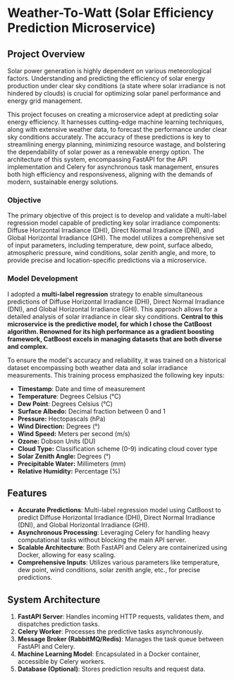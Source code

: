 # Weather-To-Watt (Solar Efficiency Prediction Microservice)

## Project Overview
Solar power generation is highly dependent on various meteorological factors. Understanding and predicting the efficiency of solar energy production under clear sky conditions (a state where solar irradiance is not hindered by clouds) is crucial for optimizing solar panel performance and energy grid management. 

This project focuses on creating a microservice adept at predicting solar energy efficiency. It harnesses cutting-edge machine learning techniques, along with extensive weather data, to forecast the performance under clear sky conditions accurately.  The accuracy of these predictions is key to streamlining energy planning, minimizing resource wastage, and bolstering the dependability of solar power as a renewable energy option. The architecture of this system, encompassing FastAPI for the API implementation and Celery for asynchronous task management, ensures both high efficiency and responsiveness, aligning with the demands of modern, sustainable energy solutions.

### Objective

The primary objective of this project is to develop and validate a multi-label regression model capable of predicting key solar irradiance components: Diffuse Horizontal Irradiance (DHI), Direct Normal Irradiance (DNI), and Global Horizontal Irradiance (GHI). The model utilizes a comprehensive set of input parameters, including temperature, dew point, surface albedo, atmospheric pressure, wind conditions, solar zenith angle, and more, to provide precise and location-specific predictions via a microservice.

### Model Development

I adopted a **multi-label regression** strategy to enable simultaneous predictions of Diffuse Horizontal Irradiance (DHI), Direct Normal Irradiance (DNI), and Global Horizontal Irradiance (GHI). This approach allows for a detailed analysis of solar irradiance in clear sky conditions. **Central to this microservice is the predictive model, for which I chose the CatBoost algorithm. Renowned for its high performance as a gradient boosting framework, CatBoost excels in managing datasets that are both diverse and complex.**

To ensure the model's accuracy and reliability, it was trained on a historical dataset encompassing both weather data and solar irradiance measurements. This training process emphasized the following key inputs:
  - **Timestamp**: Date and time of measurement
  - **Temperature**: Degrees Celsius (°C)
  - **Dew Point**: Degrees Celsius (°C)
  - **Surface Albedo:** Decimal fraction between 0 and 1
  - **Pressure:** Hectopascals (hPa)
  - **Wind Direction:** Degrees (°)
  - **Wind Speed:** Meters per second (m/s)
  - **Ozone:** Dobson Units (DU)
  - **Cloud Type:** Classification scheme (0-9) indicating cloud cover type
  - **Solar Zenith Angle:** Degrees (°)
  - **Precipitable Water:** Millimeters (mm)
  - **Relative Humidity:** Percentage (%)


## Features

- **Accurate Predictions**: Multi-label regression model using CatBoost to predict Diffuse Horizontal Irradiance (DHI), Direct Normal Irradiance (DNI), and Global Horizontal Irradiance (GHI).
- **Asynchronous Processing**: Leveraging Celery for handling heavy computational tasks without blocking the main API server.
- **Scalable Architecture**: Both FastAPI and Celery are containerized using Docker, allowing for easy scaling.
- **Comprehensive Inputs**: Utilizes various parameters like temperature, dew point, wind conditions, solar zenith angle, etc., for precise predictions.


## System Architecture

1. **FastAPI Server**: Handles incoming HTTP requests, validates them, and dispatches prediction tasks.
2. **Celery Worker**: Processes the predictive tasks asynchronously.
3. **Message Broker (RabbitMQ/Redis)**: Manages the task queue between FastAPI and Celery.
4. **Machine Learning Model**: Encapsulated in a Docker container, accessible by Celery workers.
5. **Database (Optional)**: Stores prediction results and request data.
